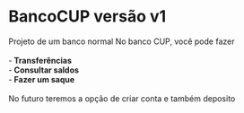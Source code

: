 # BancoCUP versão v1
Projeto de um banco normal 
No banco CUP, você pode fazer
<br><br>
-<strong> Transferências </strong>
<br>
-<strong> Consultar saldos </strong>
<br>
-<strong> Fazer um saque </strong>
<br><br>
No futuro teremos a opção de criar conta e também deposito </p>
